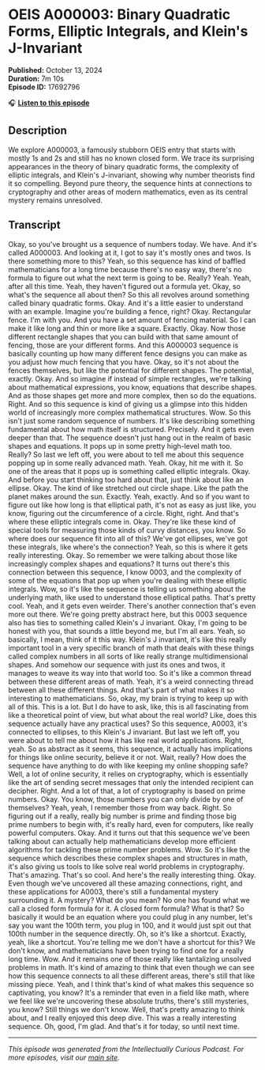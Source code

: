 # OEIS A000003: Binary Quadratic Forms, Elliptic Integrals, and Klein's J-Invariant

**Published:** October 13, 2024  
**Duration:** 7m 10s  
**Episode ID:** 17692796

🎧 **[Listen to this episode](https://intellectuallycurious.buzzsprout.com/2529712/episodes/17692796-oeis-a000003-binary-quadratic-forms-elliptic-integrals-and-klein's-j-invariant)**

## Description

We explore A000003, a famously stubborn OEIS entry that starts with mostly 1s and 2s and still has no known closed form. We trace its surprising appearances in the theory of binary quadratic forms, the complexity of elliptic integrals, and Klein's J-invariant, showing why number theorists find it so compelling. Beyond pure theory, the sequence hints at connections to cryptography and other areas of modern mathematics, even as its central mystery remains unresolved.

## Transcript

Okay, so you've brought us a sequence of numbers today. We have. And it's called A000003. And looking at it, I got to say it's mostly ones and twos. Is there something more to this? Yeah, so this sequence has kind of baffled mathematicians for a long time because there's no easy way, there's no formula to figure out what the next term is going to be. Really? Yeah. Yeah, after all this time. Yeah, they haven't figured out a formula yet. Okay, so what's the sequence all about then? So this all revolves around something called binary quadratic forms. Okay. And it's a little easier to understand with an example. Imagine you're building a fence, right? Okay. Rectangular fence. I'm with you. And you have a set amount of fencing material. So I can make it like long and thin or more like a square. Exactly. Okay. Now those different rectangle shapes that you can build with that same amount of fencing, those are your different forms. And this A000003 sequence is basically counting up how many different fence designs you can make as you adjust how much fencing that you have. Okay, so it's not about the fences themselves, but like the potential for different shapes. The potential, exactly. Okay. And so imagine if instead of simple rectangles, we're talking about mathematical expressions, you know, equations that describe shapes. And as those shapes get more and more complex, then so do the equations. Right. And so this sequence is kind of giving us a glimpse into this hidden world of increasingly more complex mathematical structures. Wow. So this isn't just some random sequence of numbers. It's like describing something fundamental about how math itself is structured. Precisely. And it gets even deeper than that. The sequence doesn't just hang out in the realm of basic shapes and equations. It pops up in some pretty high-level math too. Really? So last we left off, you were about to tell me about this sequence popping up in some really advanced math. Yeah. Okay, hit me with it. So one of the areas that it pops up is something called elliptic integrals. Okay. And before you start thinking too hard about that, just think about like an ellipse. Okay. The kind of like stretched out circle shape. Like the path the planet makes around the sun. Exactly. Yeah, exactly. And so if you want to figure out like how long is that elliptical path, it's not as easy as just like, you know, figuring out the circumference of a circle. Right, right. And that's where these elliptic integrals come in. Okay. They're like these kind of special tools for measuring those kinds of curvy distances, you know. So where does our sequence fit into all of this? We've got ellipses, we've got these integrals, like where's the connection? Yeah, so this is where it gets really interesting. Okay. So remember we were talking about those like increasingly complex shapes and equations? It turns out there's this connection between this sequence, I know 0003, and the complexity of some of the equations that pop up when you're dealing with these elliptic integrals. Wow, so it's like the sequence is telling us something about the underlying math, like used to understand those elliptical paths. That's pretty cool. Yeah, and it gets even weirder. There's another connection that's even more out there. We're going pretty abstract here, but this 0003 sequence also has ties to something called Klein's J invariant. Okay, I'm going to be honest with you, that sounds a little beyond me, but I'm all ears. Yeah, so basically, I mean, think of it this way. Klein's J invariant, it's like this really important tool in a very specific branch of math that deals with these things called complex numbers in all sorts of like really strange multidimensional shapes. And somehow our sequence with just its ones and twos, it manages to weave its way into that world too. So it's like a common thread between these different areas of math. Yeah, it's a weird connecting thread between all these different things. And that's part of what makes it so interesting to mathematicians. So, okay, my brain is trying to keep up with all of this. This is a lot. But I do have to ask, like, this is all fascinating from like a theoretical point of view, but what about the real world? Like, does this sequence actually have any practical uses? So this sequence, A0003, it's connected to ellipses, to this Klein's J invariant. But last we left off, you were about to tell me about how it has like real world applications. Right, yeah. So as abstract as it seems, this sequence, it actually has implications for things like online security, believe it or not. Wait, really? How does the sequence have anything to do with like keeping my online shopping safe? Well, a lot of online security, it relies on cryptography, which is essentially like the art of sending secret messages that only the intended recipient can decipher. Right. And a lot of that, a lot of cryptography is based on prime numbers. Okay. You know, those numbers you can only divide by one of themselves? Yeah, yeah, I remember those from way back. Right. So figuring out if a really, really big number is prime and finding those big prime numbers to begin with, it's really hard, even for computers, like really powerful computers. Okay. And it turns out that this sequence we've been talking about can actually help mathematicians develop more efficient algorithms for tackling these prime number problems. Wow. So it's like the sequence which describes these complex shapes and structures in math, it's also giving us tools to like solve real world problems in cryptography. That's amazing. That's so cool. And here's the really interesting thing. Okay. Even though we've uncovered all these amazing connections, right, and these applications for A0003, there's still a fundamental mystery surrounding it. A mystery? What do you mean? No one has found what we call a closed form formula for it. A closed form formula? What is that? So basically it would be an equation where you could plug in any number, let's say you want the 100th term, you plug in 100, and it would just spit out that 100th number in the sequence directly. Oh, so it's like a shortcut. Exactly, yeah, like a shortcut. You're telling me we don't have a shortcut for this? We don't know, and mathematicians have been trying to find one for a really long time. Wow. And it remains one of those really like tantalizing unsolved problems in math. It's kind of amazing to think that even though we can see how this sequence connects to all these different areas, there's still that like missing piece. Yeah, and I think that's kind of what makes this sequence so captivating, you know? It's a reminder that even in a field like math, where we feel like we're uncovering these absolute truths, there's still mysteries, you know? Still things we don't know. Well, that's pretty amazing to think about, and I really enjoyed this deep dive. This was a really interesting sequence. Oh, good, I'm glad. And that's it for today, so until next time.

---
*This episode was generated from the Intellectually Curious Podcast. For more episodes, visit our [main site](https://intellectuallycurious.buzzsprout.com).*
